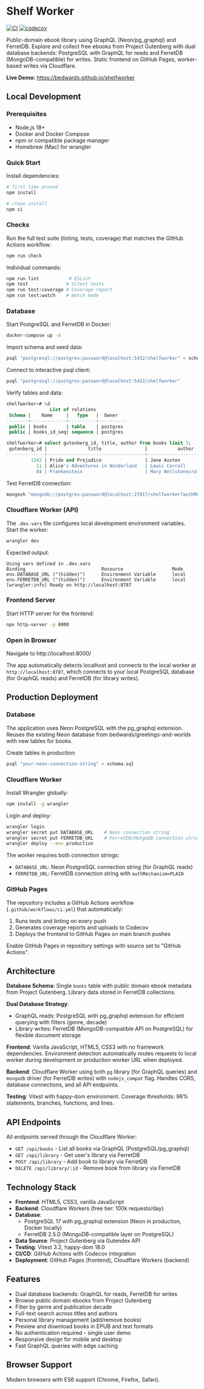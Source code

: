 # Shelf Worker

[![CI](https://github.com/bedwards/shelfworker/actions/workflows/ci.yml/badge.svg)](https://github.com/bedwards/shelfworker/actions)
[![codecov](https://codecov.io/gh/bedwards/shelfworker/branch/main/graph/badge.svg)](https://codecov.io/gh/bedwards/shelfworker)

Public-domain ebook library using GraphQL (Neon/pg_graphql) and FerretDB. Explore and collect free ebooks from Project Gutenberg with dual database backends: PostgreSQL with GraphQL for reads and FerretDB (MongoDB-compatible) for writes. Static frontend on GitHub Pages, worker-based writes via Cloudflare.

**Live Demo:** https://bedwards.github.io/shelfworker

## Local Development

### Prerequisites

- Node.js 18+
- Docker and Docker Compose
- npm or compatible package manager
- Homebrew (Mac) for wrangler

### Quick Start

Install dependencies:
```bash
# first time around
npm install

# clean install
npm ci
```

### Checks

Run the full test suite (linting, tests, coverage) that matches the GitHub Actions workflow:
```bash
npm run check
```

Individual commands:
```bash
npm run lint           # ESLint
npm test              # Vitest tests
npm run test:coverage # Coverage report
npm run test:watch    # Watch mode
```

### Database

Start PostgreSQL and FerretDB in Docker:
```bash
docker-compose up -d
```

Import schema and seed data:
```bash
psql "postgresql://postgres:password@localhost:5432/shelfworker" < schema.sql
```

Connect to interactive psql client:
```bash
psql "postgresql://postgres:password@localhost:5432/shelfworker"
```

Verify tables and data:
```sql
shelfworker=# \d
                List of relations
 Schema |    Name     |   Type   |  Owner
--------+-------------+----------+----------
 public | books       | table    | postgres
 public | books_id_seq| sequence | postgres

shelfworker=# select gutenberg_id, title, author from books limit 3;
 gutenberg_id |               title                |           author
--------------+------------------------------------+-----------------------------
         1342 | Pride and Prejudice                | Jane Austen
           11 | Alice's Adventures in Wonderland   | Lewis Carroll
           84 | Frankenstein                       | Mary Wollstonecraft Shelley
```

Test FerretDB connection:
```bash
mongosh "mongodb://postgres:password@localhost:27017/shelfworker?authMechanism=PLAIN"
```

### Cloudflare Worker (API)

The `.dev.vars` file configures local development environment variables. Start the worker:
```bash
wrangler dev
```

Expected output:
```
Using vars defined in .dev.vars
Binding                            Resource                  Mode
env.DATABASE_URL ("(hidden)")      Environment Variable      local
env.FERRETDB_URL ("(hidden)")      Environment Variable      local
[wrangler:info] Ready on http://localhost:8787
```

### Frontend Server

Start HTTP server for the frontend:
```bash
npx http-server -p 8000
```

### Open in Browser

Navigate to http://localhost:8000/

The app automatically detects localhost and connects to the local worker at `http://localhost:8787`, which connects to your local PostgreSQL database (for GraphQL reads) and FerretDB (for library writes).

## Production Deployment

### Database

The application uses Neon PostgreSQL with the pg_graphql extension. Reuses the existing Neon database from bedwards/greetings-and-worlds with new tables for books.

Create tables in production:
```bash
psql "your-neon-connection-string" < schema.sql
```

### Cloudflare Worker

Install Wrangler globally:
```bash
npm install -g wrangler
```

Login and deploy:
```bash
wrangler login
wrangler secret put DATABASE_URL    # Neon connection string
wrangler secret put FERRETDB_URL    # FerretDB/MongoDB connection string
wrangler deploy --env production
```

The worker requires both connection strings:
- `DATABASE_URL`: Neon PostgreSQL connection string (for GraphQL reads)
- `FERRETDB_URL`: FerretDB connection string with `authMechanism=PLAIN`

### GitHub Pages

The repository includes a GitHub Actions workflow (`.github/workflows/ci.yml`) that automatically:
1. Runs tests and linting on every push
2. Generates coverage reports and uploads to Codecov
3. Deploys the frontend to GitHub Pages on main branch pushes

Enable GitHub Pages in repository settings with source set to "GitHub Actions".

## Architecture

**Database Schema**: Single `books` table with public domain ebook metadata from Project Gutenberg. Library data stored in FerretDB collections.

**Dual Database Strategy**:
- GraphQL reads: PostgreSQL with pg_graphql extension for efficient querying with filters (genre, decade)
- Library writes: FerretDB (MongoDB-compatible API on PostgreSQL) for flexible document storage

**Frontend**: Vanilla JavaScript, HTML5, CSS3 with no framework dependencies. Environment detection automatically routes requests to local worker during development or production worker URL when deployed.

**Backend**: Cloudflare Worker using both `pg` library (for GraphQL queries) and `mongodb` driver (for FerretDB writes) with `nodejs_compat` flag. Handles CORS, database connections, and all API endpoints.

**Testing**: Vitest with happy-dom environment. Coverage thresholds: 96% statements, branches, functions, and lines.

## API Endpoints

All endpoints served through the Cloudflare Worker:

- `GET /api/books` - List all books via GraphQL (PostgreSQL/pg_graphql)
- `GET /api/library` - Get user's library via FerretDB
- `POST /api/library` - Add book to library via FerretDB
- `DELETE /api/library/:id` - Remove book from library via FerretDB

## Technology Stack

- **Frontend**: HTML5, CSS3, vanilla JavaScript
- **Backend**: Cloudflare Workers (free tier: 100k requests/day)
- **Database**: 
  - PostgreSQL 17 with pg_graphql extension (Neon in production, Docker locally)
  - FerretDB 2.5.0 (MongoDB-compatible layer on PostgreSQL)
- **Data Source**: Project Gutenberg via Gutendex API
- **Testing**: Vitest 3.2, happy-dom 18.0
- **CI/CD**: GitHub Actions with Codecov integration
- **Deployment**: GitHub Pages (frontend), Cloudflare Workers (backend)

## Features

- Dual database backends: GraphQL for reads, FerretDB for writes
- Browse public domain ebooks from Project Gutenberg
- Filter by genre and publication decade
- Full-text search across titles and authors
- Personal library management (add/remove books)
- Preview and download books in EPUB and text formats
- No authentication required - single user demo
- Responsive design for mobile and desktop
- Fast GraphQL queries with edge caching

## Browser Support

Modern browsers with ES6 support (Chrome, Firefox, Safari).
